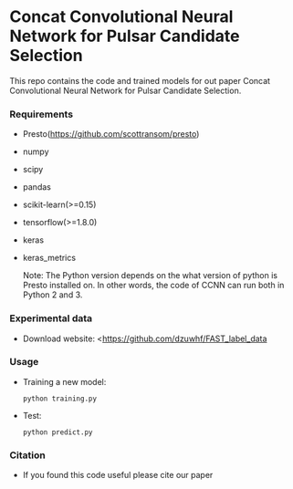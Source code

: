 # Concat Convolutional Neural Network for Pulsar Candidate Selection

This repo contains the code and trained models for out paper Concat Convolutional Neural Network for Pulsar Candidate Selection.

### Requirements

- Presto(<https://github.com/scottransom/presto>)

- numpy

- scipy

- pandas

- scikit-learn(>=0.15)

- tensorflow(>=1.8.0)

- keras

- keras_metrics

  Note: The Python version depends on the what version of python is Presto installed on. In other words, the code of CCNN can run both in Python 2 and 3.

### Experimental data

- Download website: <https://github.com/dzuwhf/FAST_label_data

### Usage

- Training a new model:

  ```shell
  python training.py
  ```

- Test:

  ```shell
  python predict.py
  ```

### Citation

- If you found this code useful please cite our paper


